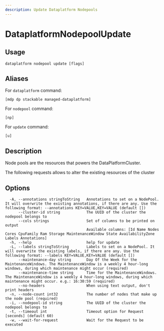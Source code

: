 ```yaml
---
description: Update Dataplatform Nodepools
---
```


# DataplatformNodepoolUpdate

## Usage

```text
dataplatform nodepool update [flags]
```

## Aliases

For `dataplatform` command:

```text
[mdp dp stackable managed-dataplatform]
```

For `nodepool` command:

```text
[np]
```

For `update` command:

```text
[u]
```

## Description

Node pools are the resources that powers the DataPlatformCluster.

The following requests allows to alter the existing resources of the cluster

## Options

```text
  -A, --annotations stringToString   Annotations to set on a NodePool. It will overwrite the existing annotations, if there are any. Use the following format: --annotations KEY=VALUE,KEY=VALUE (default [])
      --cluster-id string            The UUID of the cluster the nodepool belongs to
      --cols strings                 Set of columns to be printed on output 
                                     Available columns: [Id Name Nodes Cores CpuFamily Ram Storage MaintenanceWindow State AvailabilityZone Labels Annotations]
  -h, --help                         help for update
  -L, --labels stringToString        Labels to set on a NodePool. It will overwrite the existing labels, if there are any. Use the following format: --labels KEY=VALUE,KEY=VALUE (default [])
      --maintenance-day string       Day Of the Week for the MaintenanceWindows. The MaintenanceWindow is a weekly 4 hour-long windows, during which maintenance might occur (required)
      --maintenance-time string      Time for the MaintenanceWindows. The MaintenanceWindow is a weekly 4 hour-long windows, during which maintenance might occur. e.g.: 16:30:59 (required)
      --no-headers                   When using text output, don't print headers
  -n, --node-count int32             The number of nodes that make up the node pool (required)
  -i, --nodepool-id string           The UUID of the cluster the nodepool belongs to
  -t, --timeout int                  Timeout option for Request [seconds] (default 60)
  -w, --wait-for-request             Wait for the Request to be executed
```

